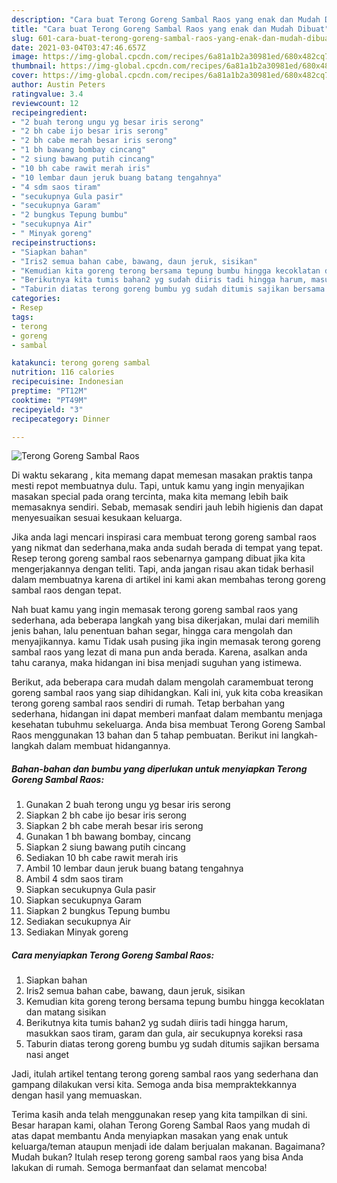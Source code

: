 ```yaml
---
description: "Cara buat Terong Goreng Sambal Raos yang enak dan Mudah Dibuat"
title: "Cara buat Terong Goreng Sambal Raos yang enak dan Mudah Dibuat"
slug: 601-cara-buat-terong-goreng-sambal-raos-yang-enak-dan-mudah-dibuat
date: 2021-03-04T03:47:46.657Z
image: https://img-global.cpcdn.com/recipes/6a81a1b2a30981ed/680x482cq70/terong-goreng-sambal-raos-foto-resep-utama.jpg
thumbnail: https://img-global.cpcdn.com/recipes/6a81a1b2a30981ed/680x482cq70/terong-goreng-sambal-raos-foto-resep-utama.jpg
cover: https://img-global.cpcdn.com/recipes/6a81a1b2a30981ed/680x482cq70/terong-goreng-sambal-raos-foto-resep-utama.jpg
author: Austin Peters
ratingvalue: 3.4
reviewcount: 12
recipeingredient:
- "2 buah terong ungu yg besar iris serong"
- "2 bh cabe ijo besar iris serong"
- "2 bh cabe merah besar iris serong"
- "1 bh bawang bombay cincang"
- "2 siung bawang putih cincang"
- "10 bh cabe rawit merah iris"
- "10 lembar daun jeruk buang batang tengahnya"
- "4 sdm saos tiram"
- "secukupnya Gula pasir"
- "secukupnya Garam"
- "2 bungkus Tepung bumbu"
- "secukupnya Air"
- " Minyak goreng"
recipeinstructions:
- "Siapkan bahan"
- "Iris2 semua bahan cabe, bawang, daun jeruk, sisikan"
- "Kemudian kita goreng terong bersama tepung bumbu hingga kecoklatan dan matang sisikan"
- "Berikutnya kita tumis bahan2 yg sudah diiris tadi hingga harum, masukkan saos tiram, garam dan gula, air secukupnya koreksi rasa"
- "Taburin diatas terong goreng bumbu yg sudah ditumis sajikan bersama nasi anget"
categories:
- Resep
tags:
- terong
- goreng
- sambal

katakunci: terong goreng sambal 
nutrition: 116 calories
recipecuisine: Indonesian
preptime: "PT12M"
cooktime: "PT49M"
recipeyield: "3"
recipecategory: Dinner

---
```



![Terong Goreng Sambal Raos](https://img-global.cpcdn.com/recipes/6a81a1b2a30981ed/680x482cq70/terong-goreng-sambal-raos-foto-resep-utama.jpg)

Di waktu  sekarang , kita memang dapat memesan masakan praktis tanpa mesti repot membuatnya dulu. Tapi, untuk kamu yang ingin menyajikan masakan special pada orang tercinta, maka kita memang lebih baik memasaknya sendiri. Sebab, memasak sendiri jauh lebih higienis dan dapat menyesuaikan sesuai kesukaan keluarga.

Jika anda lagi mencari inspirasi cara membuat terong goreng sambal raos yang nikmat dan sederhana,maka anda sudah berada di tempat yang tepat. Resep terong goreng sambal raos  sebenarnya gampang dibuat jika kita mengerjakannya dengan teliti. Tapi, anda jangan risau akan tidak berhasil dalam membuatnya 
karena di artikel ini kami akan membahas terong goreng sambal raos dengan tepat.  



Nah buat kamu yang ingin memasak terong goreng sambal raos yang sederhana, ada beberapa langkah yang bisa dikerjakan, mulai dari memilih jenis bahan, lalu penentuan bahan segar, hingga cara mengolah dan menyajikannya. kamu Tidak usah pusing jika ingin memasak terong goreng sambal raos yang lezat di mana pun anda berada. Karena, asalkan anda  tahu caranya, maka hidangan ini bisa menjadi suguhan yang istimewa.

Berikut, ada beberapa cara mudah dalam mengolah caramembuat terong goreng sambal raos yang siap dihidangkan. Kali ini, yuk kita coba kreasikan terong goreng sambal raos sendiri di rumah. Tetap berbahan yang sederhana, hidangan ini dapat memberi manfaat dalam membantu menjaga kesehatan tubuhmu sekeluarga. Anda bisa membuat Terong Goreng Sambal Raos menggunakan 13 bahan dan 5 tahap pembuatan. Berikut ini langkah-langkah dalam membuat hidangannya.

<!--inarticleads1-->

##### Bahan-bahan dan bumbu yang diperlukan untuk menyiapkan Terong Goreng Sambal Raos:

1. Gunakan 2 buah terong ungu yg besar iris serong
1. Siapkan 2 bh cabe ijo besar iris serong
1. Siapkan 2 bh cabe merah besar iris serong
1. Gunakan 1 bh bawang bombay, cincang
1. Siapkan 2 siung bawang putih cincang
1. Sediakan 10 bh cabe rawit merah iris
1. Ambil 10 lembar daun jeruk buang batang tengahnya
1. Ambil 4 sdm saos tiram
1. Siapkan secukupnya Gula pasir
1. Siapkan secukupnya Garam
1. Siapkan 2 bungkus Tepung bumbu
1. Sediakan secukupnya Air
1. Sediakan  Minyak goreng




<!--inarticleads2-->

##### Cara menyiapkan Terong Goreng Sambal Raos:

1. Siapkan bahan
1. Iris2 semua bahan cabe, bawang, daun jeruk, sisikan
1. Kemudian kita goreng terong bersama tepung bumbu hingga kecoklatan dan matang sisikan
1. Berikutnya kita tumis bahan2 yg sudah diiris tadi hingga harum, masukkan saos tiram, garam dan gula, air secukupnya koreksi rasa
1. Taburin diatas terong goreng bumbu yg sudah ditumis sajikan bersama nasi anget




Jadi, itulah artikel tentang  terong goreng sambal raos  yang sederhana dan gampang dilakukan versi kita. Semoga anda bisa mempraktekkannya dengan hasil yang memuaskan. 

Terima kasih anda telah menggunakan resep yang kita tampilkan di sini. Besar harapan kami, olahan  Terong Goreng Sambal Raos yang mudah di atas dapat membantu Anda menyiapkan masakan yang enak untuk keluarga/teman ataupun menjadi ide dalam berjualan makanan. Bagaimana? Mudah bukan? Itulah resep terong goreng sambal raos yang bisa Anda lakukan di rumah. Semoga bermanfaat dan selamat mencoba!

